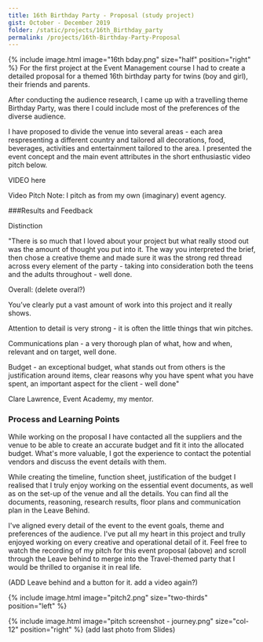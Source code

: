 ```yaml
---
title: 16th Birthday Party - Proposal (study project)
gist: October - December 2019
folder: /static/projects/16th_Birthday_party
permalink: /projects/16th-Birthday-Party-Proposal
---
```


{% 
include image.html 
    image="16th bday.png" 
    size="half" 
    position="right" 
%}
For the first project at the Event Management course I had to create a detailed proposal for a themed 16th birthday party for twins (boy and girl), their friends and parents.

After conducting the audience research, I came up with a travelling theme Birthday Party, was there I could include most of the preferences of the diverse audience.

I have proposed to divide the venue into several areas - each area respresenting a different country and tailored all decorations, food, beverages, activities and entertainment tailored to the area. I presented the event concept and the main event attributes in the short enthusiastic video pitch below.

VIDEO here

Video Pitch
Note: I pitch as from my own (imaginary) event agency.


###Results and Feedback

Distinction


"There is so much that I loved about your project but what really stood out was the amount of thought you put into it. The way you interpreted the brief, then chose a creative theme and made sure it was the strong red thread across every element of the party - taking into consideration both the teens and the adults throughout - well done.

Overall: (delete overal?)

You’ve clearly put a vast amount of work into this project and it really shows.

Attention to detail is very strong - it is often the little things that win pitches.

Communications plan - a very thorough plan of what, how and when, relevant and on target, well done.

Budget - an exceptional budget, what stands out from others is the justification around items, clear reasons why you have spent what you have spent, an important aspect for the client - well done"

Clare Lawrence, Event Academy, my mentor.

### Process and Learning Points

While working on the proposal I have contacted all the suppliers and the venue to be able to create an accurate budget and fit it into the allocated budget. What's more valuable, I got the experience to contact the potential vendors and discuss the event details with them.

While creating the timeline, function sheet, justification of the budget I realised that I truly enjoy working on the essential event documents, as well as on the set-up of the venue and all the details. You can find all the documents, reasoning, research results, floor plans and communication plan in the Leave Behind.

I've aligned every detail of the event to the event goals, theme and preferences of the audience. I've put all my heart in this project and trully enjoyed working on every creative and operational detail of it.
Feel free to watch the recording of my pitch for this event proposal (above) and scroll through the Leave behind to merge into the Travel-themed party that I would be thrilled to organise it in real life.

(ADD Leave behind and a button for it. add a video again?)

{% 
include image.html 
    image="pitch2.png" 
    size="two-thirds" 
    position="left" 
%}

{% include image.html 
    image="pitch screenshot - journey.png" 
    size="col-12" 
    position="right" 
%}
(add last photo from Slides)

